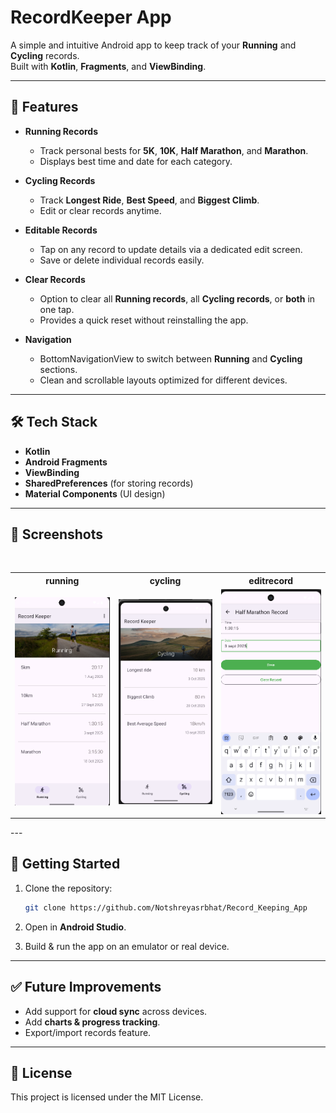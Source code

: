 # RecordKeeper App  

A simple and intuitive Android app to keep track of your **Running** and **Cycling** records.  
Built with **Kotlin**, **Fragments**, and **ViewBinding**.  

---

## 📱 Features  

- **Running Records**  
  - Track personal bests for **5K**, **10K**, **Half Marathon**, and **Marathon**.  
  - Displays best time and date for each category.  

- **Cycling Records**  
  - Track **Longest Ride**, **Best Speed**, and **Biggest Climb**.  
  - Edit or clear records anytime.  

- **Editable Records**  
  - Tap on any record to update details via a dedicated edit screen.  
  - Save or delete individual records easily.  

- **Clear Records**  
  - Option to clear all **Running records**, all **Cycling records**, or **both** in one tap.  
  - Provides a quick reset without reinstalling the app.  

- **Navigation**  
  - BottomNavigationView to switch between **Running** and **Cycling** sections.  
  - Clean and scrollable layouts optimized for different devices.  

---

## 🛠️ Tech Stack  
- **Kotlin**  
- **Android Fragments**  
- **ViewBinding**  
- **SharedPreferences** (for storing records)  
- **Material Components** (UI design)  

---

## 📸 Screenshots  
![]()
![]()
![]()

<table>
  <tr>
    <th>running</th>
    <th>cycling</th>
    <th>editrecord</th>
  </tr>
  <tr>
    <td><img src="screenshots/running.png" width="250"></td>
    <td><img src="screenshots/cycling.png" width="250"></td>
    <td><img src="screenshots/editrecord.png" width="250"></td>
  </tr>
</table>
---

## 🚀 Getting Started  

1. Clone the repository:  
   ```bash
   git clone https://github.com/Notshreyasrbhat/Record_Keeping_App

2. Open in **Android Studio**.

3. Build & run the app on an emulator or real device.

---

## ✅ Future Improvements

* Add support for **cloud sync** across devices.
* Add **charts & progress tracking**.
* Export/import records feature.

---

## 📄 License

This project is licensed under the MIT License.
